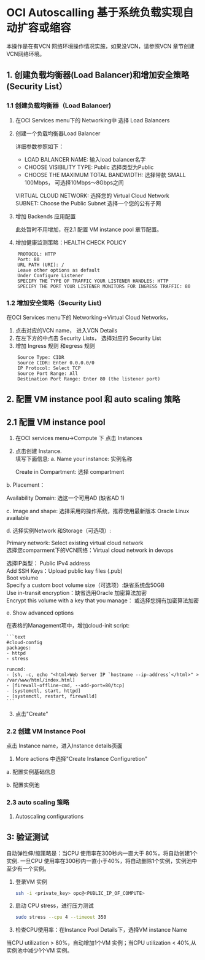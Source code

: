 # OCI Autoscalling 基于系统负载实现自动扩容或缩容

本操作是在有VCN 网络环境操作情况实施，如果没VCN，请参照VCN 章节创建VCN网络环境。

## 1. 创建负载均衡器(Load Balancer)和增加安全策略(Security List）

### 1.1 创建负载均衡器（Load Balancer)

1. 在OCI Services menu下的 Networking中 选择 Load Balancers

2. 创建一个负载均衡器Load Balancer

    详细参数参照如下：</br>
    * LOAD BALANCER NAME: 输入load balancer名字</br>
    * CHOOSE VISIBILITY TYPE: Public  选择类型为Public</br>
    * CHOOSE THE MAXIMUM TOTAL BANDWIDTH: 选择带款 SMALL 100Mbps， 可选择10Mbps～8Gbps之间</br>

    VIRTUAL CLOUD NETWORK: 选择您的 Virtual Cloud Network </br>
    SUBNET: Choose the Public Subnet 选择一个您的公有子网 </br>

3. 增加 Backends 应用配置

   此处暂时不用增加，在2.1 配置 VM instance pool 章节配置。

4. 增加健康监测策略：HEALTH CHECK POLICY

```text
    PROTOCOL: HTTP
    Port: 80
    URL PATH (URI): /
    Leave other options as default
    Under Configure Listener
    SPECIFY THE TYPE OF TRAFFIC YOUR LISTENER HANDLES: HTTP
    SPECIFY THE PORT YOUR LISTENER MONITORS FOR INGRESS TRAFFIC: 80
```
### 1.2 增加安全策略（Security List)

在OCI Services menu下的 Networking->Virtual Cloud Networks，

1. 点击对应的VCN name， 进入VCN Details
2. 在左下方的中点击 Security Lists， 选择对应的 Security List
3. 增加 Ingress 规则 和egress 规则

```text
    Source Type: CIDR
    Source CIDR: Enter 0.0.0.0/0
    IP Protocol: Select TCP
    Source Port Range: All
    Destination Port Range: Enter 80 (the listener port)
```
## 2. 配置 VM instance pool 和 auto scaling 策略

## 2.1 配置 VM instance pool

1. 在OCI services menu->Compute 下 点击 Instances

2. 点击创建 Instance.  
填写下面信息:
a. Name your instance: 实例名称

   Create in Compartment: 选择 compartment

b. Placement：

   Availability Domain: 选这一个可用AD (缺省AD 1)

c. Image and shape: 选择采用的操作系统，推荐使用最新版本 Oracle Linux available

d. 选择实例Network 和Storage（可选项）:

   Primary network: Select existing virtual cloud network </br>
   选择您comparment下的VCN网络：Virtual cloud network in devops </br>

   选择IP类型： Public IPv4 address </br>
   Add SSH Keys：Upload public key files (.pub) </br>
   Boot volume </br>
    Specify a custom boot volume size（可选项）:缺省系统盘50GB </br>
    Use in-transit encryption：缺省选用Oracle 加密算法加密      </br>
    Encrypt this volume with a key that you manage： 或选择您拥有加密算法加密 </br>

e. Show advanced options

   在表格的Management项中，增加cloud-init script:

    ```text
    #cloud-config
    packages:
    - httpd
    - stress

    runcmd:
    - [sh, -c, echo "<html>Web Server IP `hostname --ip-address`</html>" > /var/www/html/index.html]
    - [firewall-offline-cmd, --add-port=80/tcp]
    - [systemctl, start, httpd]
    - [systemctl, restart, firewalld]
    ```

3. 点击"Create"

### 2.2 创建 VM Instance Pool

 点击 Instance name，进入Instance details页面

1. More actions 中选择"Create Instance Configuretion"

a. 配置实例基础信息

b. 配置实例池

### 2.3 auto scaling 策略

1. Autoscaling configurations

## 3: 验证测试

自动弹性伸/缩策略是：当CPU 使用率在300秒内一直大于 80%，将自动创建1个实例. 一旦CPU 使用率在300秒内一直小于40%，将自动删除1个实例，实例池中至少有一个实例。

1. 登录VM 实例

    ```bash
    ssh -i <private_key> opc@<PUBLIC_IP_OF_COMPUTE>
    ```

2. 启动 CPU stress，进行压力测试

    ```bash
    sudo stress --cpu 4 --timeout 350
    ```

3. 检查CPU使用率：在Instance Pool Details下，选择VM instance Name

当CPU utilization > 80%，自动增加1个VM 实例；当CPU utilization < 40%,从实例池中减少1个VM 实例。
